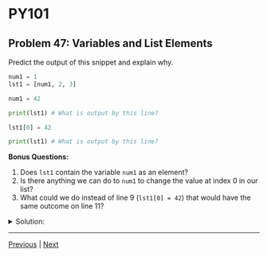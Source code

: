 # PY101
## Problem 47: Variables and List Elements

Predict the output of this snippet and explain why.

```python
num1 = 1
lst1 = [num1, 2, 3]

num1 = 42

print(lst1) # What is output by this line?

lst1[0] = 42

print(lst1) # What is output by this line?
```

**Bonus Questions:**
1. Does `lst1` contain the variable `num1` as an element?
2. Is there anything we can do to `num1` to change the value at index 0 in our list?
3. What could we do instead of line 9 (`lst1[0] = 42`) that would have the same outcome on line 11?

<details>
<summary>Solution:</summary>

First `print(lst1)` outputs: `[1, 2, 3]`

Second `print(lst1)` outputs: `[42, 2, 3]`

**Explanation:**

When we create `lst1 = [num1, 2, 3]`, the list stores a reference to the object that `num1` points to (the integer `1`), not the variable `num1` itself. When we reassign `num1 = 42`, this doesn't affect the list because the list still points to the original integer `1`.

On line 8, we directly mutate the list by changing the element at index 0 to `42`, which is why the second print shows `[42, 2, 3]`.

**Bonus Answers:**

**Bonus 1**: No, `lst1` does not contain the variable `num1`. It contains a reference to the object that `num1` pointed to when the list was created (the integer `1`).

**Bonus 2**: No, there's nothing we can do to `num1` to change the value at index 0 in the list. Since integers are immutable and the list doesn't reference the variable `num1`, modifying `num1` has no effect on the list.

**Bonus 3**: We could use `lst1[0] += 41` or `lst1 = [42, 2, 3]` (though this is reassignment, not mutation).

</details>

---

[Previous](46.md) | [Next](48.md)

